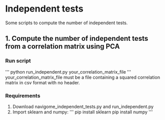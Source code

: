 # Independent tests
Some scripts to compute the number of independent tests.

## 1. Compute the number of independent tests from a correlation matrix using PCA

### Run script
'''
python run_independent.py your_correlation_matrix_file
'''
your_correlation_matrix_file must be a file containing a squared correlation matrix in csv format with no header.

### Requirements
1. Download navigome_independent_tests.py and run_independent.py
2. Import sklearn and numpy:
'''
pip install sklearn
pip install numpy
'''



